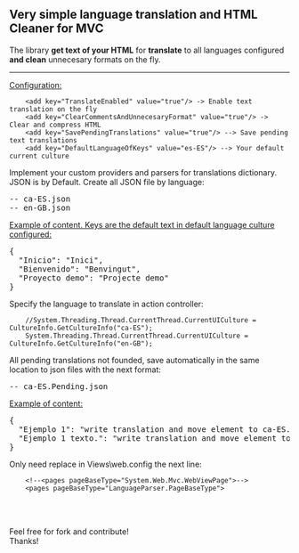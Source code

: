 <html>
<body>
<h2>Very simple language translation and HTML Cleaner for MVC</h2>
The library <b>get text of your HTML</b> for <b>translate</b> to all languages configured <b>and clean</b> unnecesary formats on the fly.

<hr>

<u>Configuration:</u> <br>

```
    <add key="TranslateEnabled" value="true"/> -> Enable text translation on the fly
    <add key="ClearCommentsAndUnnecesaryFormat" value="true"/> -> Clear and compress HTML
    <add key="SavePendingTranslations" value="true"/> --> Save pending text translations
    <add key="DefaultLanguageOfKeys" value="es-ES"/> --> Your default current culture
```

Implement your custom providers and parsers for translations dictionary.<br>
JSON is by Default. Create all JSON file by language:<br>

<pre>
-- ca-ES.json
-- en-GB.json
</pre>

<u>Example of content. Keys are the default text in default language culture configured:</u><br>

<pre>
{
  "Inicio": "Inici",
  "Bienvenido": "Benvingut",
  "Proyecto demo": "Projecte demo"
}
</pre>

Specify the language to translate in action controller:

```
	//System.Threading.Thread.CurrentThread.CurrentUICulture = CultureInfo.GetCultureInfo("ca-ES");
    System.Threading.Thread.CurrentThread.CurrentUICulture = CultureInfo.GetCultureInfo("en-GB");
```

All pending translations not founded, save automatically in the same location to json files with the next format:

<pre>
-- ca-ES.Pending.json
</pre>

<u>Example of content:</u>

<pre>
{
  "Ejemplo 1": "write translation and move element to ca-ES.json",
  "Ejemplo 1 texto.": "write translation and move element to ca-ES.json",
}
</pre>

Only need replace in Views\web.config the next line:<br>

```
    <!--<pages pageBaseType="System.Web.Mvc.WebViewPage">-->
    <pages pageBaseType="LanguageParser.PageBaseType">
```

<br><br>

Feel free for fork and contribute!<br>
Thanks!

</body>
</html>



